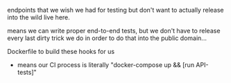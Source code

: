 endpoints that we wish we had for testing but don't want to actually release into the wild live here.

means we can write proper end-to-end tests, but we don't have to release every last dirty trick we do in order to do that into the public domain...


Dockerfile to build these hooks for us
 - means our CI process is literally "docker-compose up && [run API-tests]"

 
